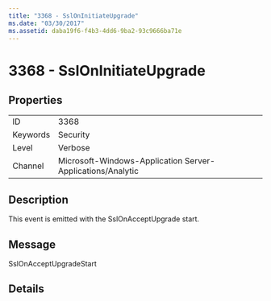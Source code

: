 ```yaml
---
title: "3368 - SslOnInitiateUpgrade"
ms.date: "03/30/2017"
ms.assetid: daba19f6-f4b3-4dd6-9ba2-93c9666ba71e
---
```

# 3368 - SslOnInitiateUpgrade
## Properties  
  
|||  
|-|-|  
|ID|3368|  
|Keywords|Security|  
|Level|Verbose|  
|Channel|Microsoft-Windows-Application Server-Applications/Analytic|  
  
## Description  
 This event is emitted with the SslOnAcceptUpgrade start.  
  
## Message  
 SslOnAcceptUpgradeStart  
  
## Details
